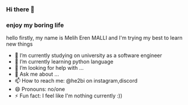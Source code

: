 ### Hi there 👋

### enjoy my boring life

hello firstly, my name is Melih Eren MALLI and I'm trying my best to learn new things

- 🔭 I’m currently studying on university as a software engineer
- 🌱 I’m currently learning python language
- 🤔 I’m looking for help with ...
- 💬 Ask me about ...
- 📫 How to reach me: @he2bi on instagram,discord
- 😄 Pronouns: no/one
- ⚡ Fun fact: I feel like I'm nothing currently :))

